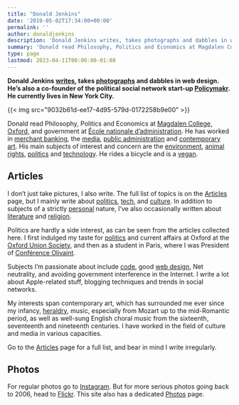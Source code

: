 ```yaml
---
title: "Donald Jenkins"
date: '2019-05-02T17:34:00+00:00'
permalink: ''
author: donaldjenkins
description: 'Donald Jenkins writes, takes photographs and dabbles in web design. He’s also a co-founder of the political social network start-up Policymakr. He currently lives in New York City.'
summary: 'Donald read Philosophy, Politics and Economics at Magdalen College, Oxford, and government at École nationale d’administration. He has worked in merchant banking, the media, public administration and contemporary art. His main subjects of interest and concern are the environment, animal rights, politics and technology. He rides a bicycle and is a vegan.'
type: page
lastmod: 2023-04-11T00:00:00-01:00
---
```


**Donald Jenkins [writes](https://donaldjenkins.pages.dev/articles/), takes [photographs](https://donaldjenkins.pages.dev/photos/) and dabbles in web design. He’s also a co-founder of the political social network start-up [Policymakr](https://policymakr.com/). He currently lives in New York City.**

{{< img src="9032b61d-ee17-4d95-579d-0172258b9e00" >}}

Donald read Philosophy, Politics and Economics at [Magdalen College, Oxford](https://www.magd.ox.ac.uk/), and government at [École nationale d’administration](https://en.wikipedia.org/wiki/%C3%89cole_nationale_d%27administration). He has worked in [merchant banking](https://en.wikipedia.org/wiki/Merchant_bank), the [media](https://www.rfi.fr/), [public administration](https://www.culture.gouv.fr/en) and [contemporary art](https://www.centrepompidou.fr/en). His main subjects of interest and concern are the [environment](https://nymag.com/intelligencer/2018/10/un-says-climate-genocide-coming-but-its-worse-than-that.html), [animal rights](/non-human-animal-rights-the-categorical-imperative-of-our-time/), [politics](/category/politics/) and [technology](/category/tech/). He rides a bicycle and is a [vegan](/non-human-animal-rights-the-categorical-imperative-of-our-time/).

## Articles

I don’t just take pictures, I also write. The full list of topics is on the [Articles](/articles/) page, but I mainly write about [politics](/politics/), [tech](/tech/), and [culture](/culture/). In addition to subjects of a strictly [personal](/personal/) nature, I’ve also occasionally written about [literature](/literature/) and [religion](/religion/).

Politics are hardly a side interest, as can be seen from the articles collected here. I first indulged my taste for [politics](/politics/) and current affairs at Oxford at the [Oxford Union Society](https://www.oxford-union.org/ "More on Oxford Union Society"), and then as a student in Paris, where I was President of [Conférence Olivaint](https://en.wikipedia.org/wiki/Conf%C3%A9rence_Olivaint "Conférence Olivaint is the oldest of the French student societies, established in 1875").

Subjects I’m passionate about include [code](https://stackoverflow.com/users/265324/donald-jenkins "Donald's Stack Overflow profile"), good [web design](https://dribbble.com/donaldjenkins "Donald's Dribbble profile"), Net neutrality, and avoiding government interference in the Internet. I write a lot about Apple-related stuff, blogging techniques and trends in social networks.

My interests span contemporary art, which has surrounded me ever since my infancy, [heraldry](https://cdn.donaldjenkins.com/documents/jenkins-arms-large.jpg?lossy=1&w=2560&ssl=1 "The Jenkins arms are blazoned Azure, two Chevronels each curving outwards and chief wards at the apex and there expanding into a point flory Gold. And for the crest upon a helm with a wreath Or and Azure A horse's head affronty coupled at the neck Azure and jest de lis Gold"), music, especially from Mozart up to the mid-Romantic period, as well as well-sung English choral music from the sixteenth, seventeenth and nineteenth centuries. I have worked in the field of culture and media in various capacities.

Go to the [Articles](/articles/) page for a full list, and bear in mind I write irregularly.


## Photos

For regular photos go to  [Instagram](https://www.instagram.com/donaldjenkins_). But for more serious photos going back to 2006, head to  [Flickr](https://flickr.com/photos/astorg). This site also has a dedicated [Photos](/photos/ "The Photos page for this site") page.

